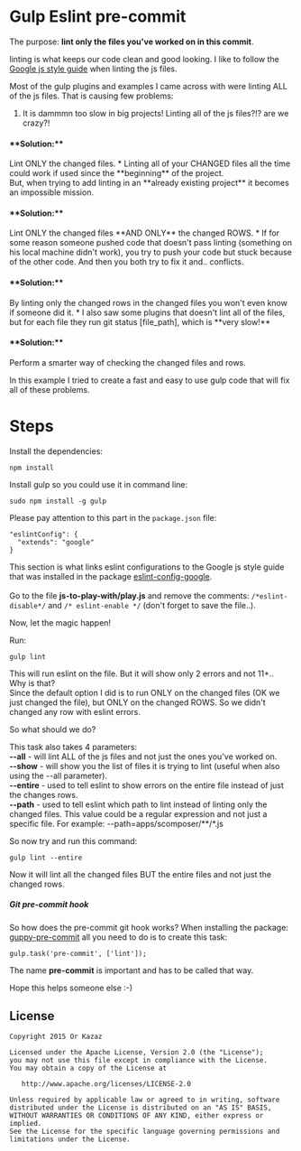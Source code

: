 # Gulp Eslint pre-commit
The purpose: **lint only the files you've worked on in this commit**.

linting is what keeps our code clean and good looking.
I like to follow the [Google js style guide](https://google.github.io/styleguide/javascriptguide.xml) when linting the js files.

Most of the gulp plugins and examples I came across with were linting ALL of the js files.
That is causing few problems:

1. It is dammmn too slow in big projects! Linting all of the js files?!? are we crazy?! <br>
<h4>**Solution:**</h4> Lint ONLY the changed files.
* Linting all of your CHANGED files all the time could work if used since the **beginning** of the project.<br>
But, when trying to add linting in an **already existing project** it becomes an impossible mission. <br>
<h4>**Solution:**</h4> Lint ONLY the changed files **AND ONLY** the changed ROWS.
* If for some reason someone pushed code that doesn't pass linting (something on his local machine didn't work), you try to push your code but stuck because of the other code. And then you both try to fix it and.. conflicts. <br>
<h4>**Solution:**</h4> By linting only the changed rows in the changed files you won't even know if someone did it.
* I also saw some plugins that doesn't lint all of the files, but for each file they run git status [file_path], which is **very slow!** <br>
<h4>**Solution:**</h4> Perform a smarter way of checking the changed files and rows.

In this example I tried to create a fast and easy to use gulp code that will fix all of these problems.

# Steps
Install the dependencies:
```
npm install
```

Install gulp so you could use it in command line:
```
sudo npm install -g gulp
```

Please pay attention to this part in the ```package.json``` file:
```
"eslintConfig": {
  "extends": "google"
}
```
This section is what links eslint configurations to the Google js style guide that was installed in the package [eslint-config-google](https://www.npmjs.com/package/eslint-config-google).
<br><br>
Go to the file **js-to-play-with/play.js** and remove the comments: ```/*eslint-disable*/``` and ```/* eslint-enable */``` (don't forget to save the file..).

Now, let the magic happen!

Run:
```
gulp lint
```
This will run eslint on the file. But it will show only 2 errors and not 11+..<br> Why is that? <br>
Since the default option I did is to run ONLY on the changed files (OK we just changed the file), but ONLY on the changed ROWS. So we didn't changed any row with eslint errors.

So what should we do?

This task also takes 4 parameters:
<br>
**--all** - will lint ALL of the js files and not just the ones you've worked on.
<br>
**--show** - will show you the list of files it is trying to lint (useful when also using the --all parameter).
<br>
**--entire** - used to tell eslint to show errors on the entire file instead of just the changes rows.
<br>
**--path** - used to tell eslint which path to lint instead of linting only the changed files. This value could be
a regular expression and not just a specific file. For example: --path=apps/scomposer/\*\*/\*.js

So now try and run this command:
```
gulp lint --entire
```
Now it will lint all the changed files BUT the entire files and not just the changed rows.

##### Git pre-commit hook
So how does the pre-commit git hook works?
When installing the package: [guppy-pre-commit](https://github.com/therealklanni/guppy-pre-commit) all you need to do is to create this task:
```
gulp.task('pre-commit', ['lint']);
```
The name **pre-commit** is important and has to be called that way.

Hope this helps someone else :-)

## License

    Copyright 2015 Or Kazaz

    Licensed under the Apache License, Version 2.0 (the "License");
    you may not use this file except in compliance with the License.
    You may obtain a copy of the License at

       http://www.apache.org/licenses/LICENSE-2.0

    Unless required by applicable law or agreed to in writing, software
    distributed under the License is distributed on an "AS IS" BASIS,
    WITHOUT WARRANTIES OR CONDITIONS OF ANY KIND, either express or implied.
    See the License for the specific language governing permissions and
    limitations under the License.

